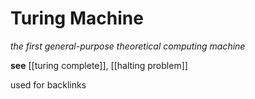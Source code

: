 # Turing Machine

_the first general-purpose theoretical computing machine_

**see** [[turing complete]], [[halting problem]]

used for backlinks
